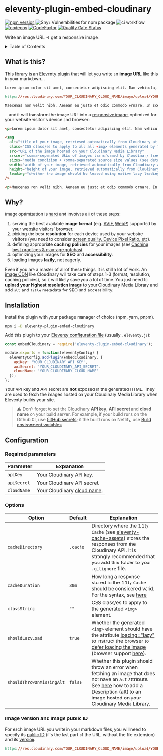 # eleventy-plugin-embed-cloudinary

[![npm version](https://badge.fury.io/js/eleventy-plugin-embed-cloudinary.svg)](https://badge.fury.io/js/eleventy-plugin-embed-cloudinary) ![Snyk Vulnerabilities for npm package](https://img.shields.io/snyk/vulnerabilities/npm/eleventy-plugin-embed-cloudinary) ![ci workflow](https://github.com/jackdbd/eleventy-plugin-embed-cloudinary/actions/workflows/ci.yml/badge.svg) [![codecov](https://codecov.io/gh/jackdbd/eleventy-plugin-embed-cloudinary/branch/main/graph/badge.svg?token=evryHx64zZ)](https://codecov.io/gh/jackdbd/eleventy-plugin-embed-cloudinary) [![CodeFactor](https://www.codefactor.io/repository/github/jackdbd/eleventy-plugin-embed-cloudinary/badge)](https://www.codefactor.io/repository/github/jackdbd/eleventy-plugin-embed-cloudinary) [![Quality Gate Status](https://sonarcloud.io/api/project_badges/measure?project=jackdbd_eleventy-plugin-embed-cloudinary&metric=alert_status)](https://sonarcloud.io/dashboard?id=jackdbd_eleventy-plugin-embed-cloudinary)

Write an image URL → get a responsive image.

<!-- START doctoc generated TOC please keep comment here to allow auto update -->
<!-- DON'T EDIT THIS SECTION, INSTEAD RE-RUN doctoc TO UPDATE -->
<details><summary>Table of Contents</summary>

- [What is this?](#what-is-this)
- [Why?](#why)
- [Installation](#installation)
- [Configuration](#configuration)
  - [Required parameters](#required-parameters)
  - [Options](#options)
  - [Image version and image public ID](#image-version-and-image-public-id)

<!-- END doctoc generated TOC please keep comment here to allow auto update -->
</details>

## What is this?

This library is an [Eleventy plugin](https://www.11ty.dev/docs/plugins/) that will let you write an **image URL** like this in your markdown...

```mk
Lorem ipsum dolor sit amet, consectetur adipiscing elit. Nam vehicula, elit vel condimentum porta, purus.

https://res.cloudinary.com/YOUR_CLOUDINARY_CLOUD_NAME/image/upload/YOUR_IMAGE_VERSION/YOUR_IMAGE_PUBLIC_ID.png

Maecenas non velit nibh. Aenean eu justo et odio commodo ornare. In scelerisque sapien at.
```

...and it will transform the image URL into a [responsive image](https://developer.mozilla.org/en-US/docs/Learn/HTML/Multimedia_and_embedding/Responsive_images), optimized for your website visitor's device and browser:

```html
<p>Lorem ipsum dolor sit amet, consectetur adipiscing elit. Nam vehicula, elit vel condimentum porta, purus.</p>

<img
  alt="title of your image, retrieved automatically from Cloudinary at build time"
  class="CSS class/es to apply to all all <img> elements generated by this plugin"
  src="URL of the image hosted on your Cloudinary Media Library"
  srcset="comma-separated URLs of images transformed by Cloudinary (see details below)"
  sizes="media condition + comma-separated source size values (see details below)"
  width="width of your image, retrieved automatically from Cloudinary at build time"
  height="height of your image, retrieved automatically from Cloudinary at build time"
  loading="whether the image should be loaded using native lazy loading or not"
/>

<p>Maecenas non velit nibh. Aenean eu justo et odio commodo ornare. In scelerisque sapien at.</p>
```

## Why?

Image optimization is [hard](https://web.dev/fast/#optimize-your-images) and involves all of these steps:

1. serving the best available **image format** (e.g. [AVIF](https://caniuse.com/?search=AVIF), [WebP](https://caniuse.com/?search=WebP)) supported by your website visitors' browser.
2. picking the best **resolution** for each device used by your website visitors (you need to consider [screen quality, Device Pixel Ratio, etc](https://archive.fosdem.org/2021/schedule/event/webperf_making_rum_responsive/)).
3. defining appropriate **caching policies** for your images (see [Caching best practices & max-age gotchas](https://jakearchibald.com/2016/caching-best-practices/)).
4. optimizing your images for **SEO** and **accessibility**.
5. loading images **lazily**, not eagerly.

Even if you are a master of all of these things, it is still a lot of work. An [image CDN](https://web.dev/image-cdns/) like Cloudinary will take care of steps 1-3 (format, resolution, caching policies), so it will likely save you a lot of time. You just need to **upload your highest resolution image** to your Cloudinary Media Library and add `alt` and `title` metadata for SEO and accessibility.

## Installation

Install the plugin with your package manager of choice (npm, yarn, pnpm).

```sh
npm i -D eleventy-plugin-embed-cloudinary
```

Add this plugin to your [Eleventy configuration file](https://www.11ty.dev/docs/config/) (usually `.eleventy.js`):

```js
const embedCloudinary = require('eleventy-plugin-embed-cloudinary');

module.exports = function(eleventyConfig) {
  eleventyConfig.addPlugin(embedCloudinary, {
    apiKey: 'YOUR_CLOUDINARY_API_KEY',
    apiSecret: 'YOUR_CLOUDINARY_API_SECRET',
    cloudName: 'YOUR_CLOUDINARY_CLOUD_NAME'
  });
};
```

Your API key and API secret are **not** exposed in the generated HTML. They are used to fetch the images hosted on your Cloudinary Media Library when Eleventy builds your site.

> :warning: Don't forget to set the Cloudinary **API key**, **API secret** and **cloud name** on your build server. For example, if your build runs on the Github CI, use [GitHub secrets](https://docs.github.com/en/actions/reference/encrypted-secrets); if the build runs on Netlify, use [Build environment variables](https://docs.netlify.com/configure-builds/environment-variables/).

## Configuration

### Required parameters

| Parameter | Explanation |
| --- | --- |
| `apiKey` | Your Cloudinary API key. |
| `apiSecret` | Your Cloudinary API secret. |
| `cloudName` | Your Cloudinary [cloud name]((https://cloudinary.com/documentation/how_to_integrate_cloudinary#create_and_tour_your_account)). |

### Options

| Option | Default | Explanation |
| --- | --- | --- |
| `cacheDirectory` | `.cache` | Directory where the 11ty `Cache` (see [eleventy-cache-assets](https://github.com/11ty/eleventy-cache-assets)) stores the responses from the Cloudinary API. It is strongly recommended that you add this folder to your `.gitignore` file. |
| `cacheDuration` | `30m` | How long a response stored in the 11ty `Cache` should be considered valid. For the syntax, see [here](https://www.11ty.dev/docs/plugins/cache/#change-the-cache-duration). |
| `classString` | `""` | CSS class/es to apply to the generated `<img>` element. |
| `shouldLazyLoad` | `true` | Whether the generated `<img>` element should have the attribute [loading="lazy"](https://developer.mozilla.org/en-US/docs/Web/HTML/Element/img#attr-loading) to instruct the browser to [defer loading the image](https://web.dev/browser-level-image-lazy-loading/) (browser support [here](https://caniuse.com/loading-lazy-attr)). |
| `shouldThrowOnMissingAlt` | `false` | Whether this plugin should throw an error when fetching an image that does not have an `alt` attribute. See [here](https://support.cloudinary.com/hc/en-us/articles/202521142-Can-I-add-metadata-to-images-) how to add a Description (alt) to an image hosted on your Cloudinary Media Library. |

### Image version and image public ID

For each image URL you write in your markdown files, you will need to specify its [public ID](https://cloudinary.com/documentation/upload_images#public_id) (it's the last part of the URL, without the file extension) and its [version](https://cloudinary.com/documentation/upload_images#asset_versions).

```mk
https://res.cloudinary.com/YOUR_CLOUDINARY_CLOUD_NAME/image/upload/YOUR_IMAGE_VERSION/YOUR_IMAGE_PUBLIC_ID.png
```
